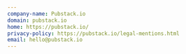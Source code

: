 ```yaml
---
company-name: Pubstack.io
domain: pubstack.io
home: https://pubstack.io/
privacy-policy: https://pubstack.io/legal-mentions.html
email: hello@pubstack.io
---
```




